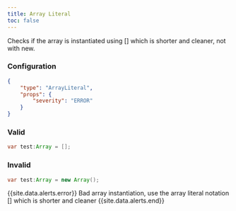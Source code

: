 ```yaml
---
title: Array Literal
toc: false
---
```


Checks if the array is instantiated using [] which is shorter and cleaner, not with new.

### Configuration

```json
{
    "type": "ArrayLiteral",
    "props": {
        "severity": "ERROR"
    }
}
```

### Valid

```java
var test:Array = [];
```

### Invalid

```java
var test:Array = new Array();
```

{{site.data.alerts.error}} Bad array instantiation, use the array literal notation [] which is shorter and cleaner {{site.data.alerts.end}}